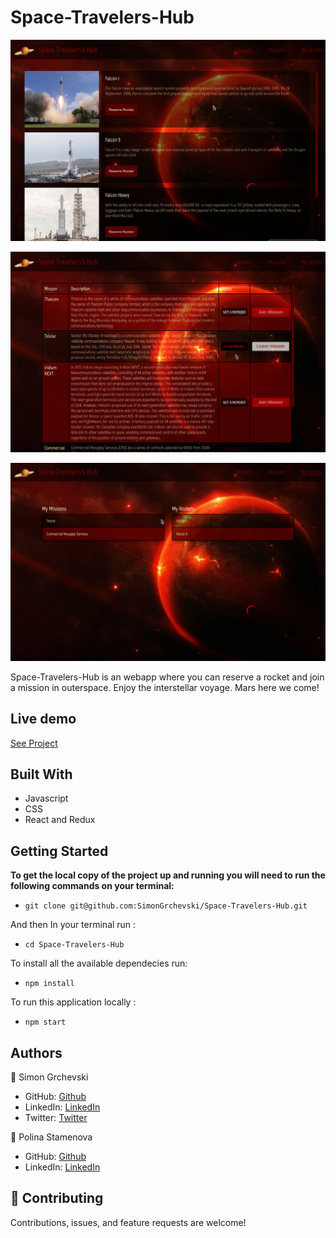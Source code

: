 # Space-Travelers-Hub
 
![screenshot](./SC1.png)

![screenshot](./SC2.png)

![screenshot](./SC3.png)

Space-Travelers-Hub is an webapp where you can reserve a rocket and join a mission in outerspace. Enjoy the interstellar voyage. Mars here we come!


## Live demo
[See Project](https://simongrchevski.github.io/)

## Built With

- Javascript
- CSS
- React and Redux

## Getting Started

**To get the local copy of the project up and running you will need to run the following commands on your terminal:**

- `git clone git@github.com:SimonGrchevski/Space-Travelers-Hub.git`

And then In your terminal run : 

- `cd Space-Travelers-Hub`

To install all the available dependecies run:
- ``npm install``

To run this application locally :

- `npm start`


## Authors

👤 Simon Grchevski

- GitHub: [Github](https://github.com/SimonGrchevski)
- LinkedIn: [LinkedIn](https://www.linkedin.com/in/simon-grchevski-682935209/)
- Twitter: [Twitter](https://twitter.com/grchevski)

👤 Polina Stamenova

- GitHub: [Github](https://github.com/PolinaStamenova)
- LinkedIn: [LinkedIn](https://www.linkedin.com/in/polina-stamenova-a60766112/)

## 🤝 Contributing

Contributions, issues, and feature requests are welcome!
